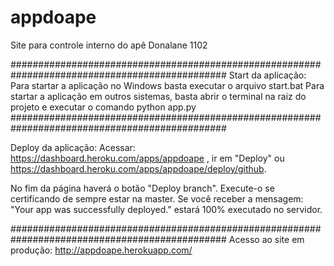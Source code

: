 # appdoape
Site para controle interno do apê Donalane 1102

###############################################################################################
Start da aplicação:
Para startar a aplicação no Windows basta executar o arquivo start.bat
Para startar a aplicação em outros sistemas, basta abrir o terminal na raiz 
do projeto e executar o comando python app.py
###############################################################################################

Deploy da aplicação:
Acessar: https://dashboard.heroku.com/apps/appdoape , ir em "Deploy" ou https://dashboard.heroku.com/apps/appdoape/deploy/github.

No fim da página haverá o botão "Deploy branch". Execute-o se certificando de sempre estar 
na master.
Se você receber a mensagem: "Your app was successfully deployed." estará 100% executado no servidor.

###############################################################################################
Acesso ao site em produção: 
http://appdoape.herokuapp.com/